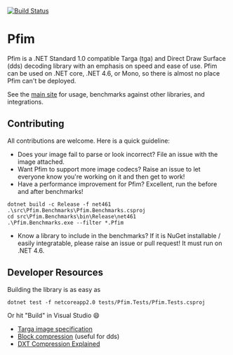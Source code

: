 [![Build Status](https://dev.azure.com/nbabcock19/nbabcock19/_apis/build/status/nickbabcock.Pfim?branchName=master)](https://dev.azure.com/nbabcock19/nbabcock19/_build/latest?definitionId=3&branchName=master)

# Pfim

Pfim is a .NET Standard 1.0 compatible Targa (tga) and Direct Draw Surface
(dds) decoding library with an emphasis on speed and ease of use. Pfim can be
used on .NET core, .NET 4.6, or Mono, so there is almost no place Pfim can't be
deployed.

See the [main site](https://nickbabcock.github.io/Pfim/) for usage,
benchmarks against other libraries, and integrations.

## Contributing

All contributions are welcome. Here is a quick guideline:

- Does your image fail to parse or look incorrect? File an issue with the image attached.
- Want Pfim to support more image codecs? Raise an issue to let everyone know you're working on it and then get to work!
- Have a performance improvement for Pfim? Excellent, run the before and after benchmarks!

```
dotnet build -c Release -f net461  .\src\Pfim.Benchmarks\Pfim.Benchmarks.csproj
cd src\Pfim.Benchmarks\bin\Release\net461
.\Pfim.Benchmarks.exe --filter *.Pfim
```

- Know a library to include in the benchmarks? If it is NuGet installable / easily integratable, please raise an issue or pull request! It must run on .NET 4.6.

## Developer Resources

Building the library is as easy as

```
dotnet test -f netcoreapp2.0 tests/Pfim.Tests/Pfim.Tests.csproj
```

Or hit "Build" in Visual Studio :smile:

- [Targa image specification](http://www.dca.fee.unicamp.br/~martino/disciplinas/ea978/tgaffs.pdf)
- [Block compression](https://msdn.microsoft.com/en-us/library/bb694531(v=vs.85).aspx) (useful for dds)
- [DXT Compression Explained](http://www.fsdeveloper.com/wiki/index.php?title=DXT_compression_explained)
